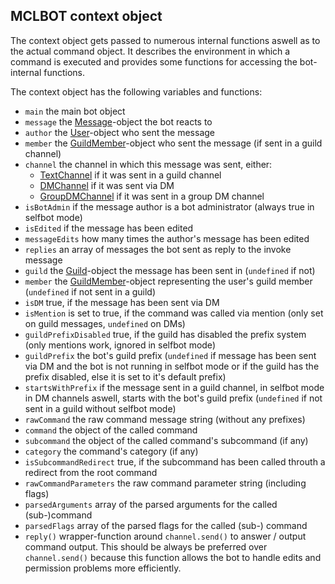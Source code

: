 ## MCLBOT context object

The context object gets passed to numerous internal functions aswell as to the actual command object. It describes the environment in which a command is executed and provides some functions for accessing the bot-internal functions.

The context object has the following variables and functions:

- `main` the main bot object
- `message` the [Message](https://discord.js.org/#/docs/main/master/class/Message)-object the bot reacts to
- `author` the [User](https://discord.js.org/#/docs/main/master/class/User)-object who sent the message
- `member` the [GuildMember](https://discord.js.org/#/docs/main/master/class/GuildMember)-object who sent the message (if sent in a guild channel)
- `channel` the channel in which this message was sent, either:
  - [TextChannel](https://discord.js.org/#/docs/main/master/class/TextChannel) if it was sent in a guild channel
  - [DMChannel](https://discord.js.org/#/docs/main/master/class/DMChannel) if it was sent via DM
  - [GroupDMChannel](https://discord.js.org/#/docs/main/master/class/GroupDMChannel) if it was sent in a group DM channel
- `isBotAdmin` if the message author is a bot administrator (always true in selfbot mode)
- `isEdited` if the message has been edited
- `messageEdits` how many times the author's message has been edited
- `replies` an array of messages the bot sent as reply to the invoke message
- `guild` the [Guild](https://discord.js.org/#/docs/main/master/class/Guild)-object the message has been sent in (`undefined` if not)
- `member` the [GuildMember](https://discord.js.org/#/docs/main/master/class/GuildMember)-object representing the user's guild member (`undefined` if not sent in a guild)
- `isDM` true, if the message has been sent via DM
- `isMention` is set to true, if the command was called via mention (only set on guild messages, `undefined` on DMs)
- `guildPrefixDisabled` true, if the guild has disabled the prefix system (only mentions work, ignored in selfbot mode)
- `guildPrefix` the bot's guild prefix (`undefined` if message has been sent via DM and the bot is not running in selfbot mode or if the guild has the prefix disabled, else it is set to it's default prefix)
- `startsWithPrefix` if the message sent in a guild channel, in selfbot mode in DM channels aswell, starts with the bot's guild prefix (`undefined` if not sent in a guild without selfbot mode)
- `rawCommand` the raw command message string (without any prefixes)
- `command` the object of the called command
- `subcommand` the object of the called command's subcommand (if any)
- `category` the command's category (if any)
- `isSubcommandRedirect` true, if the subcommand has been called throuth a redirect from the root command
- `rawCommandParameters` the raw command parameter string (including flags)
- `parsedArguments` array of the parsed arguments for the called (sub-)command
- `parsedFlags` array of the parsed flags for the called (sub-) command
- `reply()` wrapper-function around `channel.send()` to answer / output command output. This should be always be preferred over `channel.send()` because this function allows the bot to handle edits and permission problems more efficiently.
